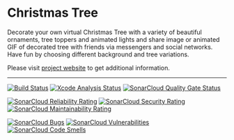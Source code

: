 # Christmas Tree

Decorate  your  own  virtual  Christmas  Tree  with  a variety of beautiful
ornaments, tree toppers and animated lights and share image or animated GIF
of decorated tree with friends via messengers and social networks. Have fun
by choosing different background and tree variations.

Please  visit  [project  website](https://christmastree.sourceforge.io/) to
get additional information.

---

[![Build Status](https://github.com/christmas-tree-mobile/christmastree-ios/actions/workflows/build.yml/badge.svg?branch=master)](https://github.com/christmas-tree-mobile/christmastree-ios/actions/workflows/build.yml?query=branch%3Amaster)
[![Xcode Analysis Status](https://github.com/christmas-tree-mobile/christmastree-ios/workflows/Xcode%20Analysis/badge.svg)](https://github.com/christmas-tree-mobile/christmastree-ios/actions?query=workflow%3A%22Xcode%20Analysis%22)
[![SonarCloud Quality Gate Status](https://sonarcloud.io/api/project_badges/measure?project=christmas-tree-mobile_christmastree-ios&metric=alert_status)](https://sonarcloud.io/dashboard?id=christmas-tree-mobile_christmastree-ios)

[![SonarCloud Reliability Rating](https://sonarcloud.io/api/project_badges/measure?project=christmas-tree-mobile_christmastree-ios&metric=reliability_rating)](https://sonarcloud.io/dashboard?id=christmas-tree-mobile_christmastree-ios)
[![SonarCloud Security Rating](https://sonarcloud.io/api/project_badges/measure?project=christmas-tree-mobile_christmastree-ios&metric=security_rating)](https://sonarcloud.io/dashboard?id=christmas-tree-mobile_christmastree-ios)
[![SonarCloud Maintainability Rating](https://sonarcloud.io/api/project_badges/measure?project=christmas-tree-mobile_christmastree-ios&metric=sqale_rating)](https://sonarcloud.io/dashboard?id=christmas-tree-mobile_christmastree-ios)

[![SonarCloud Bugs](https://sonarcloud.io/api/project_badges/measure?project=christmas-tree-mobile_christmastree-ios&metric=bugs)](https://sonarcloud.io/dashboard?id=christmas-tree-mobile_christmastree-ios)
[![SonarCloud Vulnerabilities](https://sonarcloud.io/api/project_badges/measure?project=christmas-tree-mobile_christmastree-ios&metric=vulnerabilities)](https://sonarcloud.io/dashboard?id=christmas-tree-mobile_christmastree-ios)
[![SonarCloud Code Smells](https://sonarcloud.io/api/project_badges/measure?project=christmas-tree-mobile_christmastree-ios&metric=code_smells)](https://sonarcloud.io/dashboard?id=christmas-tree-mobile_christmastree-ios)
